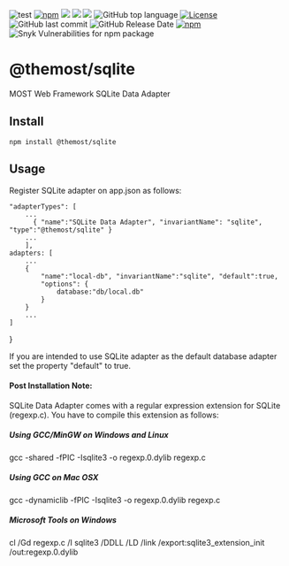 ![test](https://github.com/themost-framework/themost-sqlite/workflows/test/badge.svg)
[![npm](https://img.shields.io/npm/v/@themost%2Fsqlite.svg)](https://www.npmjs.com/package/@themost%2Fsqlite)
![](https://img.shields.io/david/themost-framework/themost-sqlite)
![](https://img.shields.io/david/peer/themost-framework/themost-sqlite)
![](https://img.shields.io/david/dev/themost-framework/themost-sqlite)
![GitHub top language](https://img.shields.io/github/languages/top/themost-framework/themost-sqlite)
[![License](https://img.shields.io/npm/l/@themost/sqlite)](https://github.com/themost-framework/themost-sqlite/blob/master/LICENSE)
![GitHub last commit](https://img.shields.io/github/last-commit/themost-framework/themost-sqlite)
![GitHub Release Date](https://img.shields.io/github/release-date/themost-framework/themost-sqlite)
[![npm](https://img.shields.io/npm/dw/@themost/sqlite)](https://www.npmjs.com/package/@themost%2Fsqlite)
![Snyk Vulnerabilities for npm package](https://img.shields.io/snyk/vulnerabilities/npm/@themost/sqlite)

# @themost/sqlite
MOST Web Framework SQLite Data Adapter

## Install

    npm install @themost/sqlite

## Usage

Register SQLite adapter on app.json as follows:

    "adapterTypes": [
        ...
          { "name":"SQLite Data Adapter", "invariantName": "sqlite", "type":"@themost/sqlite" }
        ...
        ],
    adapters: [
        ...
        { 
            "name":"local-db", "invariantName":"sqlite", "default":true,
            "options": {
                database:"db/local.db"
            }
        }
        ...
    ]
}

If you are intended to use SQLite adapter as the default database adapter set the property "default" to true. 

#### Post Installation Note:
SQLite Data Adapter comes with a regular expression extension for SQLite (regexp.c). You have to compile this extension as follows:

##### Using GCC/MinGW on Windows and Linux
gcc -shared -fPIC -Isqlite3 -o regexp.0.dylib regexp.c

##### Using GCC on Mac OSX
gcc -dynamiclib -fPIC -Isqlite3 -o regexp.0.dylib regexp.c

##### Microsoft Tools on Windows
cl /Gd regexp.c /I sqlite3 /DDLL /LD /link /export:sqlite3_extension_init /out:regexp.0.dylib

